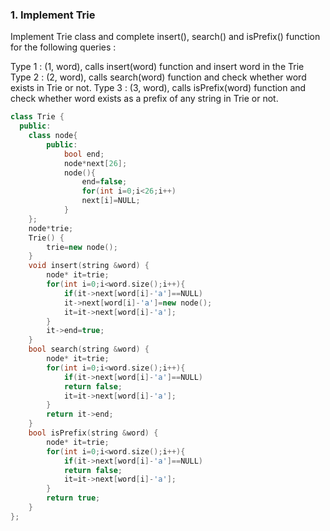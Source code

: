 ### 1. Implement Trie
Implement Trie class and complete insert(), search() and isPrefix() function for the following queries :

Type 1 : (1, word), calls insert(word) function and insert word in the Trie
Type 2 : (2, word), calls search(word) function and check whether word exists in Trie or not.
Type 3 : (3, word), calls isPrefix(word) function and check whether word exists as a prefix of any string in Trie or not.

```cpp
class Trie {
  public:
    class node{
        public:
            bool end;
            node*next[26];
            node(){
                end=false;
                for(int i=0;i<26;i++)
                next[i]=NULL;
            }
    };
    node*trie;
    Trie() {
        trie=new node();
    }
    void insert(string &word) {
        node* it=trie;
        for(int i=0;i<word.size();i++){
            if(it->next[word[i]-'a']==NULL)
            it->next[word[i]-'a']=new node();
            it=it->next[word[i]-'a'];
        }
        it->end=true;
    }
    bool search(string &word) {
        node* it=trie;
        for(int i=0;i<word.size();i++){
            if(it->next[word[i]-'a']==NULL)
            return false;
            it=it->next[word[i]-'a'];
        }
        return it->end;
    }
    bool isPrefix(string &word) {
        node* it=trie;
        for(int i=0;i<word.size();i++){
            if(it->next[word[i]-'a']==NULL)
            return false;
            it=it->next[word[i]-'a'];
        }
        return true;
    }
};
```
